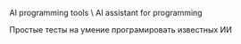AI programming tools \ AI assistant for programming

Простые тесты на умение програмировать известных ИИ
